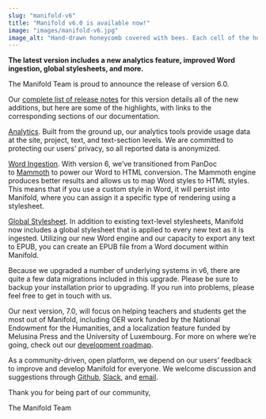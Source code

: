 ```yaml
---
slug: "manifold-v6"
title: "Manifold v6.0 is available now!"
image: "images/manifold-v6.jpg"
image_alt: "Hand-drawn honeycomb covered with bees. Each cell of the honeycomb names a new Manifold feature"
---
```


**The latest version includes a new analytics feature, improved Word ingestion, global stylesheets, and more.**

The Manifold Team is proud to announce the release of version 6.0.

Our [complete list of release notes](https://manifoldscholar.github.io/manifold-docusaurus/docs/administering/release_notes/v6x) for this version details all of the new additions, but here are some of the highlights, with links to the corresponding sections of our documentation.

[Analytics](https://manifoldscholar.github.io/manifold-docusaurus/docs/backend/analytics). Built from the ground up, our analytics tools provide usage data at the site, project, text, and text-section levels. We are committed to protecting our users’ privacy, so all reported data is anonymized.

[Word Ingestion](https://manifoldscholar.github.io/manifold-docusaurus/docs/administering/configuring/ingestion_settings). With version 6, we’ve transitioned from PanDoc to [Mammoth](https://www.npmjs.com/package/mammoth) to power our Word to HTML conversion. The Mammoth engine produces better results and allows us to map Word styles to HTML styles. This means that if you use a custom style in Word, it will persist into Manifold, where you can assign it a specific type of rendering using a stylesheet.

[Global Stylesheet](https://manifoldscholar.github.io/manifold-docusaurus/docs/administering/configuring/ingestion_settings). In addition to existing text-level stylesheets, Manifold now includes a global stylesheet that is applied to every new text as it is ingested. Utilizing our new Word engine and our capacity to export any text to EPUB, you can create an EPUB file from a Word document within Manifold.

Because we upgraded a number of underlying systems in v6, there are quite a few data migrations included in this upgrade. Please be sure to backup your installation prior to upgrading. If you run into problems, please feel free to get in touch with us.

Our next version, 7.0, will focus on helping teachers and students get the most out of Manifold, including OER work funded by the National Endowment for the Humanities, and a localization feature funded by Melusina Press and the University of Luxembourg. For more on where we’re going, check out our [development roadmap](https://manifoldapp.org/development).

As a community-driven, open platform, we depend on our users’ feedback to improve and develop Manifold for everyone. We welcome discussion and suggestions through [Github](https://github.com/ManifoldScholar), [Slack](https://manifold-slackin.herokuapp.com/), and [email](mailto:contact@manifoldapp.org).

Thank you for being part of our community,

The Manifold Team
